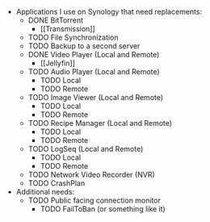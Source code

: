 - Applications I use on Synology that need replacements:
	- DONE BitTorrent
		- [[Transmission]]
	- TODO File Synchronization
	- TODO Backup to a second server
	- DONE Video Player (Local and Remote)
		- [[Jellyfin]]
	- TODO Audio Player (Local and Remote)
		- TODO Local
		- TODO Remote
	- TODO Image Viewer (Local and Remote)
		- TODO Local
		- TODO Remote
	- TODO Recipe Manager (Local and Remote)
		- TODO Local
		- TODO Remote
	- TODO LogSeq (Local and Remote)
		- TODO Local
		- TODO Remote
	- TODO Network Video Recorder (NVR)
	- TODO CrashPlan
- Additional needs:
	- TODO Public facing connection monitor
		- TODO FailToBan (or something like it)